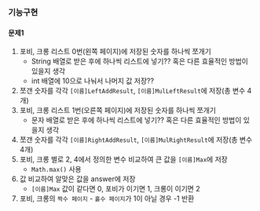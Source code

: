 ### 기능구현
#### 문제1
1. 포비, 크롱 리스트 0번(왼쪽 페이지)에 저장된 숫자를 하나씩 쪼개기
   - String 배열로 받은 후에 하나씩 리스트에 넣기?? 혹은 다른 효율적인 방법이 있을지 생각
   - int 배열에 10으로 나눠서 나머지 값 저장??
2. 쪼갠 숫자를 각각 `[이름]LeftAddResult`, `[이름]MulLeftResult`에 저장(총 변수 4개)
3. 포비, 크롱 리스트 1번(오른쪽 페이지)에 저장된 숫자를 하나씩 쪼개기
    - 문자 배열로 받은 후에 하나씩 리스트에 넣기?? 혹은 다른 효율적인 방법이 있을지 생각
4. 쪼갠 숫자를 각각 `[이름]RightAddResult`, `[이름]MulRightResult`에 저장(총 변수 4개)
5. 포비, 크롱 별로 2, 4에서 정의한 변수 비교하여 큰 값을 `[이름]Max`에 저장
    - `Math.max()` 사용
6. 값 비교하여 알맞은 값을 answer에 저장
   - `[이름]Max` 값이 같다면 0, 포비가 이기면 1, 크롱이 이기면 2
7. 포비, 크롱의 `짝수 페이지` - `홀수 페이지`가 1이 아닐 경우 -1 반환

